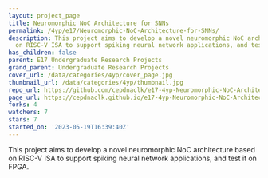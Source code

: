 ```yaml
---
layout: project_page
title: Neuromorphic NoC Architecture for SNNs
permalink: /4yp/e17/Neuromorphic-NoC-Architecture-for-SNNs/
description: This project aims to develop a novel neuromorphic NoC architecture based
  on RISC-V ISA to support spiking neural network applications, and test it on FPGA.
has_children: false
parent: E17 Undergraduate Research Projects
grand_parent: Undergraduate Research Projects
cover_url: /data/categories/4yp/cover_page.jpg
thumbnail_url: /data/categories/4yp/thumbnail.jpg
repo_url: https://github.com/cepdnaclk/e17-4yp-Neuromorphic-NoC-Architecture-for-SNNs
page_url: https://cepdnaclk.github.io/e17-4yp-Neuromorphic-NoC-Architecture-for-SNNs
forks: 4
watchers: 7
stars: 7
started_on: '2023-05-19T16:39:40Z'
---
```


This project aims to develop a novel neuromorphic NoC architecture based on RISC-V ISA to support spiking neural network applications, and test it on FPGA.